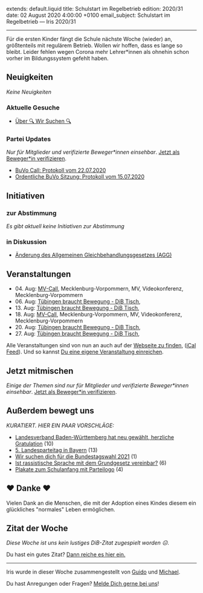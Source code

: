 
extends: default.liquid
title: Schulstart im Regelbetrieb
edition: 2020/31
date: 02 August 2020 4:00:00 +0100
email_subject: Schulstart im Regelbetrieb — Iris 2020/31

---
Für die ersten Kinder fängt die Schule nächste Woche (wieder) an, größtenteils mit regulärem Betrieb. Wollen wir hoffen, dass es lange so bleibt. Leider fehlen wegen Corona mehr Lehrer*innen als ohnehin schon vorher im Bildungssystem gefehlt haben.

## Neuigkeiten

_Keine Neuigkeiten_

### Aktuelle Gesuche

 - [Über 🔍 Wir Suchen 🔍](https://marktplatz.bewegung.jetzt/t/ueber-wir-suchen/8837)

### Partei Updates

_Nur für Mitglieder und verifizierte Beweger\*innen einsehbar_. [Jetzt als Beweger\*in verifizieren](https://bewegung.jetzt/bewegerin-werden/).

 - [BuVo Call: Protokoll vom 22.07.2020](https://marktplatz.bewegung.jetzt/t/buvo-call-protokoll-vom-22-07-2020/34895)
 - [Ordentliche BuVo Sitzung: Protokoll vom 15.07.2020](https://marktplatz.bewegung.jetzt/t/ordentliche-buvo-sitzung-protokoll-vom-15-07-2020/34854)

## Initiativen

### zur Abstimmung
_Es gibt aktuell keine Initiativen zur Abstimmung_

### in Diskussion
 - [Änderung des Allgemeinen Gleichbehandlungsgesetzes (AGG)](https://abstimmen.bewegung.jetzt/initiative/301-anderung-des-allgemeinen-gleichbehandlungsgesetzes-agg)


## Veranstaltungen

 - 04.&nbsp;Aug: [MV-Call](https://bewegung.jetzt/veranstaltungen/mv-call/), Mecklenburg-Vorpommern, MV, Videokonferenz, Mecklenburg-Vorpommern
 - 06.&nbsp;Aug: [Tübingen braucht Bewegung - DiB Tisch](https://bewegung.jetzt/veranstaltungen/tuebingen-braucht-bewegung-dib-tisch-2-2020-08-06/), 
 - 13.&nbsp;Aug: [Tübingen braucht Bewegung - DiB Tisch](https://bewegung.jetzt/veranstaltungen/tuebingen-braucht-bewegung-dib-tisch-2-2020-08-13/), 
 - 18.&nbsp;Aug: [MV-Call](https://bewegung.jetzt/veranstaltungen/mv-call/), Mecklenburg-Vorpommern, MV, Videokonferenz, Mecklenburg-Vorpommern
 - 20.&nbsp;Aug: [Tübingen braucht Bewegung - DiB Tisch](https://bewegung.jetzt/veranstaltungen/tuebingen-braucht-bewegung-dib-tisch-2-2020-08-20/), 
 - 27.&nbsp;Aug: [Tübingen braucht Bewegung - DiB Tisch](https://bewegung.jetzt/veranstaltungen/tuebingen-braucht-bewegung-dib-tisch-2-2020-08-27/), 


Alle Veranstaltungen sind von nun an auch auf der [Webseite zu finden](https://bewegung.jetzt/veranstaltungen/), ([iCal Feed](https://bewegung.jetzt/?ical=1)). Und so kannst [Du eine eigene Veranstaltung einreichen](https://marktplatz.bewegung.jetzt/t/eine-veranstaltung-auf-der-webseite-einreichen/21379).

## Jetzt mitmischen

_Einige der Themen sind nur für Mitglieder und verifizierte Beweger\*innen einsehbar_. [Jetzt als Beweger\*in verifizieren](https://bewegung.jetzt/bewegerin-werden/).


## Außerdem bewegt uns

_KURATIERT. HIER EIN PAAR VORSCHLÄGE:_
 - [Landesverband Baden-Württemberg hat neu gewählt, herzliche Gratulation](https://marktplatz.bewegung.jetzt/t/landesverband-baden-wuerttemberg-hat-neu-gewaehlt-herzliche-gratulation/34929) (10)
 - [5. Landesparteitag in Bayern](https://marktplatz.bewegung.jetzt/t/5-landesparteitag-in-bayern/34916) (13)
 - [Wir suchen dich für die Bundestagswahl 2021](https://marktplatz.bewegung.jetzt/t/wir-suchen-dich-fuer-die-bundestagswahl-2021/34912) (1)
 - [Ist rassistische Sprache mit dem Grundgesetz vereinbar?](https://marktplatz.bewegung.jetzt/t/ist-rassistische-sprache-mit-dem-grundgesetz-vereinbar/34909) (6)
 - [Plakate zum Schulanfang mit Parteilogo](https://marktplatz.bewegung.jetzt/t/plakate-zum-schulanfang-mit-parteilogo/34930) (4)

## ❤️ Danke ❤️
Vielen Dank an die Menschen, die mit der Adoption eines Kindes diesem ein glückliches "normales" Leben ermöglichen. 

## Zitat der Woche
_Diese Woche ist uns kein lustiges DiB-Zitat zugespielt worden ☹._

Du hast ein gutes Zitat? [Dann reiche es hier ein.](https://marktplatz.bewegung.jetzt/t/lustige-dib-zitate/10175)


---

Iris wurde in dieser Woche zusammengestellt von [Guido](https://marktplatz.bewegung.jetzt/u/Guido/) und [Michael](https://marktplatz.bewegung.jetzt/u/MichaelVoss/).

Du hast Anregungen oder Fragen? [Melde Dich gerne bei uns](https://marktplatz.bewegung.jetzt/t/neu-iris-die-woechtliche-zusammenfasssung-zum-sonntagsbrunch/10990)!

